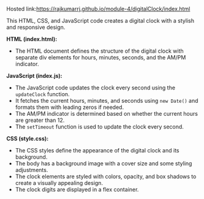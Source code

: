 Hosted link:https://rajkumarrj.github.io/module-4/digitalClock/index.html

This HTML, CSS, and JavaScript code creates a digital clock with a stylish and responsive design.

**HTML (index.html):**
- The HTML document defines the structure of the digital clock with separate div elements for hours, minutes, seconds, and the AM/PM indicator.

**JavaScript (index.js):**
- The JavaScript code updates the clock every second using the `updateClock` function.
- It fetches the current hours, minutes, and seconds using `new Date()` and formats them with leading zeros if needed.
- The AM/PM indicator is determined based on whether the current hours are greater than 12.
- The `setTimeout` function is used to update the clock every second.

**CSS (style.css):**
- The CSS styles define the appearance of the digital clock and its background.
- The body has a background image with a cover size and some styling adjustments.
- The clock elements are styled with colors, opacity, and box shadows to create a visually appealing design.
- The clock digits are displayed in a flex container.

